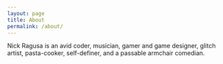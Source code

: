 ```yaml
---
layout: page
title: About
permalink: /about/
---
```


Nick Ragusa is an avid coder, musician, gamer and game designer, glitch artist, pasta-cooker, self-definer, and a passable armchair comedian.
